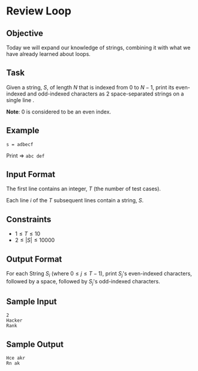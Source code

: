 # Review Loop

## Objective
Today we will expand our knowledge of strings, combining it with what we have already learned about loops.

## Task
Given a string, $S$, of length $N$ that is indexed from $0$ to $N-1$, print its even-indexed and odd-indexed characters as $2$ space-separated strings on a single line .

**Note**: $0$ is considered to be an even index.

## Example

`s = adbecf`

Print => `abc def`

## Input Format

The first line contains an integer, $T$ (the number of test cases).

Each line $i$ of the $T$ subsequent lines contain a string, $S$.

## Constraints

+ $1 \leq T \leq 10$
+ $2 \leq |S| \leq 10000$

## Output Format

For each String $S_i$ (where $0 \leq j \leq T-1$), print $S_j$'s even-indexed characters, followed by a space, followed by $S_j$'s odd-indexed characters.

## Sample Input

```
2
Hacker
Rank
```

## Sample Output
```
Hce akr
Rn ak
```